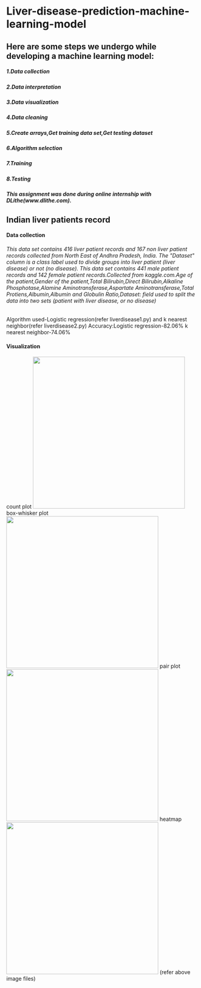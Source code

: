 # Liver-disease-prediction-machine-learning-model
<h2>Here are some steps we undergo while developing a machine learning model:</h2>
 
<h5>1.Data collection</h5>
<h5>2.Data interpretation</h5>
<h5>3.Data visualization</h5>
<h5>4.Data cleaning</h5>
<h5>5.Create arrays,Get training data set,Get testing dataset
<h5>6.Algorithm selection</h5>
<h5>7.Training</h5>
<h5>8.Testing</h5> 
 
<h5> This assignment was done during online internship with DLithe(www.dlithe.com).</h5>

<h2>Indian liver patients record</h2>
   <h4>Data collection</h4>
   <h6>This data set contains 416 liver patient records and 167 non liver patient records collected from North East of Andhra Pradesh, India. The "Dataset" column is a class label used to divide groups into liver patient (liver disease) or not (no disease). This data set contains 441 male patient records and 142 female patient records.Collected from kaggle.com.Age of the patient,Gender of the patient,Total Bilirubin,Direct Bilirubin,Alkaline Phosphotase,Alamine Aminotransferase,Aspartate Aminotransferase,Total Protiens,Albumin,Albumin and Globulin Ratio,Dataset: field used to split the data into two sets (patient with liver disease, or no disease)</h6>
   
   Algorithm used-Logistic regression(refer liverdisease1.py) and k nearest neighbor(refer liverdisease2.py)
   Accuracy:Logistic regression-82.06% k nearest neighbor-74.06%
   
<h4>Visualization</h4>
   count plot
   <img src="https://user-images.githubusercontent.com/68176147/87814625-b3bbff00-c881-11ea-8ae1-2e68e4c879a8.png" width="400"/>
   box-whisker plot
   <img src="https://user-images.githubusercontent.com/68176147/87814639-b9b1e000-c881-11ea-8463-c3afa1472924.png" width="400"/>
   pair plot
   <img src="https://user-images.githubusercontent.com/68176147/87814645-bcacd080-c881-11ea-8b4f-d44042fb7f6e.png" width="400"/>
   heatmap
   <img src="https://user-images.githubusercontent.com/68176147/87814650-bf0f2a80-c881-11ea-90cc-257cac9bce0b.png" width="400"/>
   (refer above image files)
